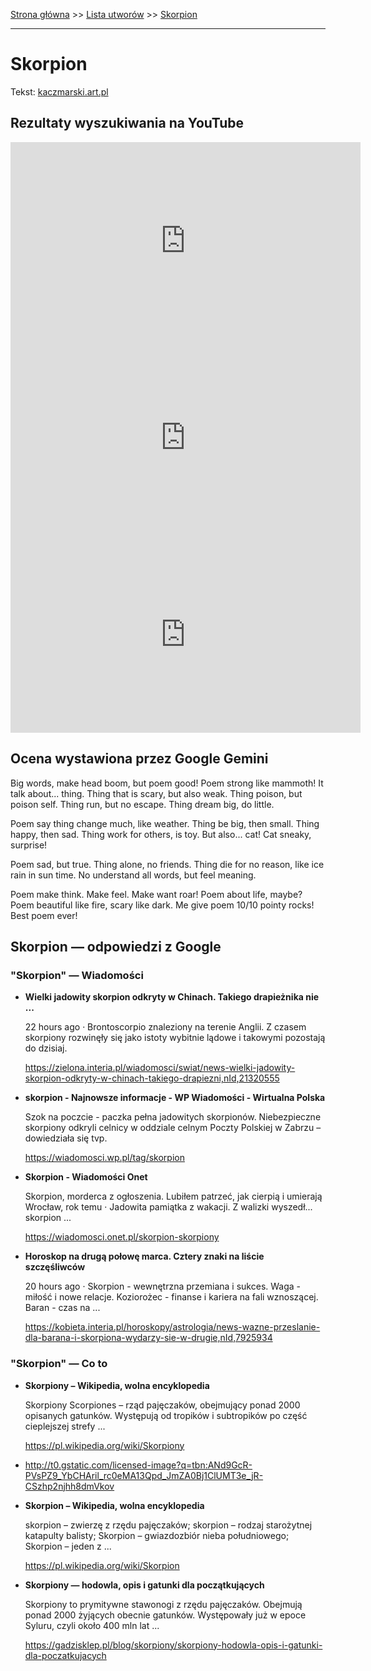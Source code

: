 [Strona główna](../index.md) >> [Lista utworów](../list.md) >> [Skorpion](548.md)

---

# Skorpion

Tekst: [kaczmarski.art.pl](https://www.kaczmarski.art.pl/tworczosc/wiersze/skorpion/)

## Rezultaty wyszukiwania na YouTube

<iframe width="560" height="315" src="https://www.youtube.com/embed/Wumiutw-Emo?si=IdontcarewhotheIRSsendsImnotpayingtaxes" title="YouTube video player" frameborder="0" allow="accelerometer; autoplay; clipboard-write; encrypted-media; gyroscope; picture-in-picture; web-share" referrerpolicy="strict-origin-when-cross-origin" allowfullscreen></iframe>

<iframe width="560" height="315" src="https://www.youtube.com/embed/ekJn9W9koc4?si=IdontcarewhotheIRSsendsImnotpayingtaxes" title="YouTube video player" frameborder="0" allow="accelerometer; autoplay; clipboard-write; encrypted-media; gyroscope; picture-in-picture; web-share" referrerpolicy="strict-origin-when-cross-origin" allowfullscreen></iframe>

<iframe width="560" height="315" src="https://www.youtube.com/embed/XL_26Xm7yV4?si=IdontcarewhotheIRSsendsImnotpayingtaxes" title="YouTube video player" frameborder="0" allow="accelerometer; autoplay; clipboard-write; encrypted-media; gyroscope; picture-in-picture; web-share" referrerpolicy="strict-origin-when-cross-origin" allowfullscreen></iframe>

## Ocena wystawiona przez Google Gemini

Big words, make head boom, but poem good! Poem strong like mammoth! It talk about... thing. Thing that is scary, but also weak. Thing poison, but poison self. Thing run, but no escape. Thing dream big, do little. 

Poem say thing change much, like weather. Thing be big, then small. Thing happy, then sad. Thing work for others, is toy. But also... cat! Cat sneaky, surprise!

Poem sad, but true. Thing alone, no friends. Thing die for no reason, like ice rain in sun time. No understand all words, but feel meaning. 

Poem make think. Make feel. Make want roar! Poem about life, maybe? Poem beautiful like fire, scary like dark. Me give poem 10/10 pointy rocks! Best poem ever!


## Skorpion — odpowiedzi z Google

### "Skorpion" — Wiadomości

- **Wielki jadowity skorpion odkryty w Chinach. Takiego drapieżnika nie ...**

    22 hours ago  ·  Brontoscorpio znaleziony na terenie Anglii. Z czasem skorpiony rozwinęły się jako istoty wybitnie lądowe i takowymi pozostają do dzisiaj. 

   <https://zielona.interia.pl/wiadomosci/swiat/news-wielki-jadowity-skorpion-odkryty-w-chinach-takiego-drapiezni,nId,21320555>
- **skorpion - Najnowsze informacje - WP Wiadomości - Wirtualna Polska**

    Szok na poczcie - paczka pełna jadowitych skorpionów. Niebezpieczne skorpiony odkryli celnicy w oddziale celnym Poczty Polskiej w Zabrzu – dowiedziała się tvp. 

   <https://wiadomosci.wp.pl/tag/skorpion>
- **Skorpion - Wiadomości Onet**

    Skorpion, morderca z ogłoszenia. Lubiłem patrzeć, jak cierpią i umierają Wrocław, rok temu · Jadowita pamiątka z wakacji. Z walizki wyszedł... skorpion ... 

   <https://wiadomosci.onet.pl/skorpion-skorpiony>
- **Horoskop na drugą połowę marca. Cztery znaki na liście szczęśliwców**

    20 hours ago  ·  Skorpion - wewnętrzna przemiana i sukces. Waga - miłość i nowe relacje. Koziorożec - finanse i kariera na fali wznoszącej. Baran - czas na ... 

   <https://kobieta.interia.pl/horoskopy/astrologia/news-wazne-przeslanie-dla-barana-i-skorpiona-wydarzy-sie-w-drugie,nId,7925934>

### "Skorpion" — Co to

- **Skorpiony – Wikipedia, wolna encyklopedia**

    Skorpiony Scorpiones – rząd pajęczaków, obejmujący ponad 2000 opisanych gatunków. Występują od tropików i subtropików po część cieplejszej strefy ... 

   <https://pl.wikipedia.org/wiki/Skorpiony>
- <http://t0.gstatic.com/licensed-image?q=tbn:ANd9GcR-PVsPZ9_YbCHAril_rc0eMA13Qpd_JmZA0Bj1ClUMT3e_jR-CSzhp2njhh8dmVkov>
- **Skorpion – Wikipedia, wolna encyklopedia**

    skorpion – zwierzę z rzędu pajęczaków; skorpion – rodzaj starożytnej katapulty balisty; Skorpion – gwiazdozbiór nieba południowego; Skorpion – jeden z ... 

   <https://pl.wikipedia.org/wiki/Skorpion>
- **Skorpiony — hodowla, opis i gatunki dla początkujących**

    Skorpiony to prymitywne stawonogi z rzędu pajęczaków. Obejmują ponad 2000 żyjących obecnie gatunków. Występowały już w epoce Syluru, czyli około 400 mln lat ... 

   <https://gadzisklep.pl/blog/skorpiony/skorpiony-hodowla-opis-i-gatunki-dla-poczatkujacych>

